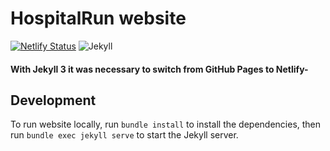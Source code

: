 # HospitalRun website 

[![Netlify Status](https://api.netlify.com/api/v1/badges/43e5071f-bdaf-43ec-be74-5bf464403034/deploy-status)](https://app.netlify.com/sites/hospitalrun-website/deploys) ![Jekyll](https://img.shields.io/badge/Jekyll-v3.8.6-red?style=flat&logo=jekyll)

#### With Jekyll 3 it was necessary to switch from GitHub Pages to Netlify-


## Development 
To run website locally, run `bundle install` to install the dependencies, then run `bundle exec jekyll serve` to start the Jekyll server.
